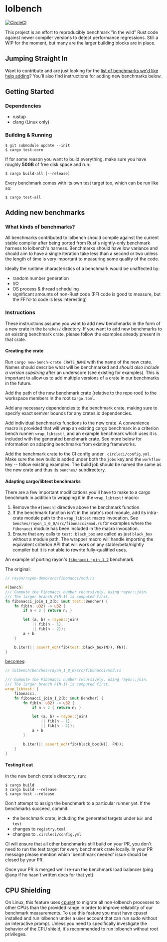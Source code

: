# lolbench

[![CircleCI](https://circleci.com/gh/anp/lolbench/tree/master.svg?style=shield)](https://circleci.com/gh/anp/workflows/lolbench)

This project is an effort to reproducibly benchmark "in the wild" Rust code against newer compiler versions to detect performance regressions. Still a WIP for the moment, but many are the larger building blocks are in place.

## Jumping Straight In

Want to contribute and are just looking for the [list of benchmarks we'd like help adding](https://github.com/anp/lolbench/issues/1)? You'll also find instructions for adding new benchmarks below.

## Getting Started

### Dependencies

* rustup
* clang (Linux only)

### Building & Running

```
$ git submodule update --init
$ cargo test-core
```

If for some reason you want to build everything, make sure you have roughly **50GB** of free disk space and run:

```
$ cargo build-all [--release]
```

Every benchmark comes with its own test target too, which can be run like so:

```
$ cargo test-all
```

## Adding new benchmarks

### What kinds of benchmarks?

All benchmarks contributed to lolbench should compile against the current stable compiler after being ported from Rust's nightly-only benchmark harness to lolbench's harness. Benchmarks should have low variance and should aim to have a single iteration take less than a second or two unless the length of time is very important to measuring some quality of the code.

Ideally the runtime characteristics of a benchmark would be unaffected by:

* random number generation
* I/O
* OS process & thread scheduling
* significant amounts of non-Rust code (FFI code is good to measure, but the FFI'd-to code is less interesting)

### Instructions

These instructions assume you want to add new benchmarks in the form of a new crate in the `benches/` directory. If you want to add new benchmarks to an existing benchmark crate, please follow the examples already present in that crate.

#### Creating the crate

Run `cargo new-bench-crate CRATE_NAME` with the name of the new crate. Names should describe what will be benchmarked and *should also include a version substring* after an underscore (see existing for examples). This is important to allow us to add multiple versions of a crate in our benchmarks in the future.

Add the path of the new benchmark crate (relative to the repo root) to the workspace members in the root `Cargo.toml`.

Add any necessary dependencies to the benchmark crate, making sure to specify exact semver bounds for any crates.io dependencies.

Add individual benchmarks functions to the new crate. A convenience macro is provided that will wrap an existing cargo benchmark in a criterion bench runner: `wrap_libtest!`, and an example benchmark which uses it is included with the generated benchmark crate. See more below for information on adapting benchmarks from existing frameworks.

Add the benchmark crate to the CI config under `.circleci/config.yml`. Make sure the new build is added under both the `jobs` key and the `workflow` key -- follow existing examples. The build job should be named the same as the new crate and thus its `benches/` subdirectory.

#### Adapting cargo/libtest benchmarks

There are a few important modifications you'll have to make to a cargo benchmark in addition to wrapping it in the `wrap_libtest!` macro:

1. Remove the `#[bench]` directive above the benchmark function.
2. If the benchmark function isn't in the crate's root module, add its intra-crate module path to the `wrap_libtest` macro invocation. See `benches/rayon_1_0_0/src/fibonacci/mod.rs` for examples where the `fibonacci` module has been included in the macro invocation.
3. Ensure that any calls to `test::black_box` are called as just `black_box` without a module path. The wrapper macro will handle importing the equivalent criterion API that will work on any stable/beta/nightly compiler but it is not able to rewrite fully-qualified uses.

An example of porting rayon's [`fibonacci_join_1_2`][rayon-benchmark-source] benchmark.

The original:

```rust
// rayon/rayon-demo/src/fibonacci/mod.rs

#[bench]
/// Compute the Fibonacci number recursively, using rayon::join.
/// The larger branch F(N-1) is computed first.
fn fibonacci_join_1_2(b: &mut test::Bencher) {
    fn fib(n: u32) -> u32 {
        if n < 2 { return n; }

        let (a, b) = rayon::join(
            || fib(n - 1),
            || fib(n - 2));
        a + b
    }

    b.iter(|| assert_eq!(fib(test::black_box(N)), FN));
}
```

[becomes][lolbench-rayon-benchmark-source]:

```rust
// lolbench/benches/rayon_1_0_0/src/fibonacci/mod.rs

/// Compute the Fibonacci number recursively, using rayon::join.
/// The larger branch F(N-1) is computed first.
wrap_libtest! {
    fibonacci,
    fn fibonacci_join_1_2(b: &mut Bencher) {
        fn fib(n: u32) -> u32 {
            if n < 2 { return n; }

            let (a, b) = rayon::join(
                || fib(n - 1),
                || fib(n - 2));
            a + b
        }

        b.iter(|| assert_eq!(fib(black_box(N)), FN));
    }
}
```

#### Testing it out

In the new bench crate's directory, run:

```
$ cargo build
$ cargo build --release
$ cargo test --release
```

Don't attempt to assign the benchmark to a particular runner yet. If the benchmarks succeed, commit:

* the benchmark crate, including the generated targets under `bin` and `test`
* changes to `registry.toml`
* changes to `.circleci/config.yml`

CI will ensure that all other benchmarks still build on your PR, you don't need to run the test target for every benchmark crate locally. In your PR message please mention which 'benchmark needed' issue should be closed by your PR.

Once your PR is merged we'll re-run the benchmark load balancer (ping @anp if he hasn't written docs for that yet).

## CPU Shielding

On Linux, this feature uses [cpuset](https://github.com/lpechacek/cpuset) to migrate all non-lolbench processes to other CPUs than the provided range in order to improve reliability of our benchmark measurements. To use this feature you must have cpuset installed and run lolbench under a user account that can run sudo without an interactive prompt. Unless you need to specifically investigate the behavior of the CPU shield, it's recommended to run lolbench without root privileges.

[rayon-benchmark-source]: https://github.com/rayon-rs/rayon/blob/5107676d50a261d10b79d8749fd4674498edf9ec/rayon-demo/src/fibonacci/mod.rs#L47-L61
[lolbench-rayon-benchmark-source]: https://github.com/anp/lolbench/blob/d89ddde39fc63361614118f59732549ba2b9c5d4/benches/rayon_1_0_0/src/fibonacci/mod.rs#L48-L64
